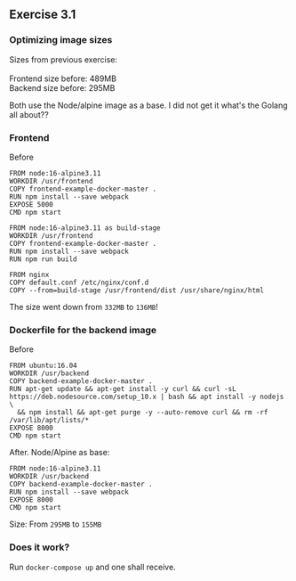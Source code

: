 ## Exercise 3.1

### Optimizing image sizes

Sizes from previous exercise: <br/>
<br/>
Frontend size before: 489MB <br/>
Backend size before:  295MB

Both use the Node/alpine image as a base. I did not get it what's the Golang all about??

### Frontend

Before

```
FROM node:16-alpine3.11
WORKDIR /usr/frontend
COPY frontend-example-docker-master .
RUN npm install --save webpack
EXPOSE 5000
CMD npm start
```

```
FROM node:16-alpine3.11 as build-stage
WORKDIR /usr/frontend
COPY frontend-example-docker-master .
RUN npm install --save webpack
RUN npm run build

FROM nginx
COPY default.conf /etc/nginx/conf.d
COPY --from=build-stage /usr/frontend/dist /usr/share/nginx/html
```

The size went down from ```332MB``` to ```136MB```!

### Dockerfile for the backend image

Before

```
FROM ubuntu:16.04
WORKDIR /usr/backend
COPY backend-example-docker-master .
RUN apt-get update && apt-get install -y curl && curl -sL https://deb.nodesource.com/setup_10.x | bash && apt install -y nodejs \
  && npm install && apt-get purge -y --auto-remove curl && rm -rf /var/lib/apt/lists/*
EXPOSE 8000
CMD npm start
```
After. Node/Alpine as base:
```
FROM node:16-alpine3.11
WORKDIR /usr/backend
COPY backend-example-docker-master .
RUN npm install --save webpack
EXPOSE 8000
CMD npm start
```

Size: From ```295MB``` to ```155MB```

### Does it work?

Run ```docker-compose up``` and one shall receive.

